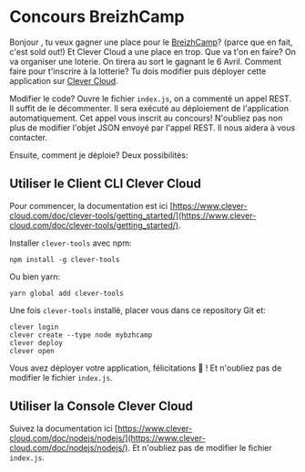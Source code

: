 # Concours BreizhCamp

Bonjour , tu veux gagner une place pour le [BreizhCamp](http://www.breizhcamp.org/)? (parce que en fait, c'est sold out!) Et Clever Cloud a une place en trop. Que va t'on en faire? On va organiser une loterie. On tirera au sort le gagnant le 6 Avril. Comment faire pour t'inscrire à la lotterie? Tu dois modifier puis déployer cette application sur [Clever Cloud](http://www.clever-cloud.com).

Modifier le code? Ouvre le fichier `index.js`, on a commenté un appel REST. Il suffit de le décommenter. Il sera exécuté au déploiement de l'application automatiquement. Cet appel vous inscrit au concours! N'oubliez pas non plus de modifier l'objet JSON envoyé par l'appel REST. Il nous aidera à vous contacter.

Ensuite, comment je déploie? Deux possibilités:

## Utiliser le Client CLI Clever Cloud

Pour commencer, la documentation est ici [https://www.clever-cloud.com/doc/clever-tools/getting_started/](https://www.clever-cloud.com/doc/clever-tools/getting_started/).

Installer `clever-tools` avec npm:

````
npm install -g clever-tools
````

Ou bien yarn:

````
yarn global add clever-tools
````

Une fois `clever-tools` installé, placer vous dans ce repository Git et:

````
clever login
clever create --type node mybzhcamp
clever deploy
clever open
````

Vous avez déployer votre application, félicitations 👏 ! Et n'oubliez pas de modifier le fichier `index.js`.

## Utiliser la Console Clever Cloud

Suivez la documentation ici [https://www.clever-cloud.com/doc/nodejs/nodejs/](https://www.clever-cloud.com/doc/nodejs/nodejs/). Et n'oubliez pas de modifier le fichier `index.js`.
